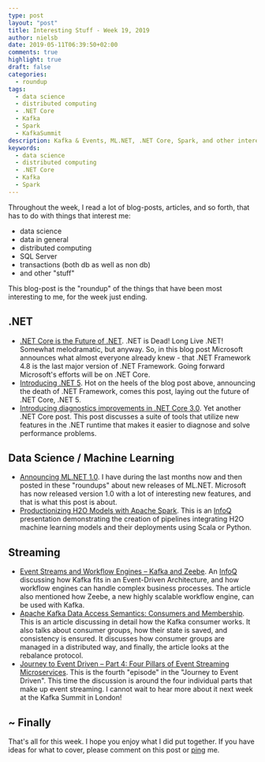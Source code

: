 ```yaml
---
type: post
layout: "post"
title: Interesting Stuff - Week 19, 2019
author: nielsb
date: 2019-05-11T06:39:50+02:00
comments: true
highlight: true
draft: false
categories:
  - roundup
tags:
  - data science
  - distributed computing
  - .NET Core
  - Kafka
  - Spark
  - KafkaSummit
description: Kafka & Events, ML.NET, .NET Core, Spark, and other interesting topics.
keywords:
  - data science
  - distributed computing
  - .NET Core
  - Kafka
  - Spark   
---
```


Throughout the week, I read a lot of blog-posts, articles, and so forth, that has to do with things that interest me:

* data science
* data in general
* distributed computing
* SQL Server
* transactions (both db as well as non db)
* and other "stuff"

This blog-post is the "roundup" of the things that have been most interesting to me, for the week just ending.

<!--more-->

## .NET

* [.NET Core is the Future of .NET][1]. .NET is Dead! Long Live .NET! Somewhat melodramatic, but anyway. So, in this blog post Microsoft announces what almost everyone already knew - that .NET Framework 4.8 is the last major version of .NET Framework. Going forward Microsoft's efforts will be on .NET Core.   
* [Introducing .NET 5][2]. Hot on the heels of the blog post above, announcing the death of .NET Framework, comes this post, laying out the future of .NET Core, .NET 5.
* [Introducing diagnostics improvements in .NET Core 3.0][6]. Yet another .NET Core post. This post discusses a suite of tools that utilize new features in the .NET runtime that makes it easier to diagnose and solve performance problems.

## Data Science / Machine Learning

* [Announcing ML.NET 1.0][3]. I have during the last months now and then posted in these "roundups" about new releases of ML.NET. Microsoft has now released version 1.0 with a lot of interesting new features, and that is what this post is about.
* [Productionizing H2O Models with Apache Spark][7]. This is an [InfoQ][iq] presentation demonstrating the creation of pipelines integrating H2O machine learning models and their deployments using Scala or Python.

## Streaming

* [Event Streams and Workflow Engines – Kafka and Zeebe][4]. An [InfoQ][iq] discussing how Kafka fits in an Event-Driven Architecture, and how workflow engines can handle complex business processes. The article also mentioned how Zeebe, a new highly scalable workflow engine, can be used with Kafka.
* [Apache Kafka Data Access Semantics: Consumers and Membership][5]. This is an article discussing in detail how the Kafka consumer works. It also talks about consumer groups, how their state is saved, and consistency is ensured. It discusses how consumer groups are managed in a distributed way, and finally, the article looks at the rebalance protocol.
* [Journey to Event Driven – Part 4: Four Pillars of Event Streaming Microservices][8]. This is the fourth "episode" in the "Journey to Event Driven". This time the discussion is around the four individual parts that make up event streaming. I cannot wait to hear more about it next week at the Kafka Summit in London!

## ~ Finally

That's all for this week. I hope you enjoy what I did put together. If you have ideas for what to cover, please comment on this post or [ping][ma] me.

[ma]: mailto:niels.it.berglund@gmail.com
[mp]: https://blog.acolyer.org
[iq]: https://www.infoq.com/
[ew]: http://sqlonice.com/
[re]: http://blog.revolutionanalytics.com
[sqsk]: https://www.sqlskills.com
[mdaveyblog]: https://mdavey.wordpress.com/
[charlblog]: https://charlla.com/

[jovpop]: https://twitter.com/JovanPop_MSFT
[bobw]: https://twitter.com/bobwardms
[revod]: https://twitter.com/revodavid
[lonny]: https://twitter.com/sqL_handLe
[ewtw]: https://twitter.com/sqlOnIce
[buckw]: https://twitter.com/BuckWoodyMSFT
[mattw]: https://twitter.com/matthewwarren
[murba]: https://twitter.com/muratdemirbas
[daveda]: https://twitter.com/davidthecoder
[adcol]: https://twitter.com/adriancolyer
[jesrod]: https://twitter.com/jrdothoughts
[tomaz]: https://twitter.com/tomaz_tsql
[dataart]: https://twitter.com/dataartisans
[luis]: https://twitter.com/luis_de_sousa
[benstop]: https://twitter.com/benstopford
[conflu]: https://twitter.com/confluentinc
[tylert]: https://twitter.com/tyler_treat
[andrewng]: https://twitter.com/AndrewYNg
[lawr]: https://twitter.com/bytezn
[jue]: https://twitter.com/b0rk
[yan]: https://twitter.com/theburningmonk
[danny]: https://twitter.com/g9yuayon
[rmoff]: https://twitter.com/rmoff
[ryansw]: https://twitter.com/ryanswanstrom
[pabloc]: https://twitter.com/pabloc_ds
[mklep]: https://twitter.com/martinkl
[mdavey]: https://twitter.com/matt_davey
[jboner]: https://twitter.com/jboner
[joeduff]: https://twitter.com/funcOfJoe
[charl]: https://twitter.com/charllamprecht
[dbricks]: https://twitter.com/databricks
[adsit]: https://twitter.com/SitnikAdam
[vicky]: https://twitter.com/vickyharp
[dscentral]: https://twitter.com/DataScienceCtrl
[natemc]: https://twitter.com/natemcmaster
[ads]: https://twitter.com/azuredatastudio

[1]: https://devblogs.microsoft.com/dotnet/net-core-is-the-future-of-net/
[2]: https://devblogs.microsoft.com/dotnet/introducing-net-5/
[3]: https://devblogs.microsoft.com/dotnet/announcing-ml-net-1-0/
[4]: https://www.infoq.com/news/2019/05/kafka-zeebe-streams-workflows
[5]: https://www.confluent.io/blog/apache-kafka-data-access-semantics-consumers-and-membership
[6]: https://devblogs.microsoft.com/dotnet/introducing-diagnostics-improvements-in-net-core-3-0/
[7]: https://www.infoq.com/presentations/h2o-model-spark
[8]: https://www.confluent.io/blog/journey-to-event-driven-part-4-four-pillars-of-event-streaming-microservices
